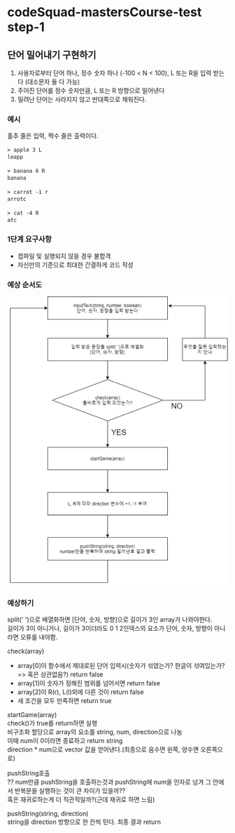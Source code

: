 # codeSquad-mastersCourse-test step-1

## 단어 밀어내기 구현하기

1. 사용자로부터 단어 하나, 정수 숫자 하나 (-100 &lt; N &lt; 100), L 또는 R을 입력 받는다 (대소문자 둘 다 가능)
2. 주어진 단어를 정수 숫자만큼, L 또는 R 방향으로 밀어낸다
3. 밀려난 단어는 사라지지 않고 반대쪽으로 채워진다.

### 예시
홀추 줄은 입력, 짝수 줄은 출력이다. 

    > apple 3 L 
    leapp

    > banana 6 R
    banana

    > carrot -1 r
    arrotc

    > cat -4 R
    atc

### 1단계 요구사항
- 컴파일 및 실행되지 않을 경우 불합격
- 자신만의 기준으로 최대한 간결하게 코드 작성

### 예상 순서도 
![flowChart](./img/flowChart_step1.png)

### 예상하기

split(' ')으로 배열화하면 [단어, 숫자, 방향]으로 길이가 3인 array가 나와야한다.   
길이가 3이 아니거나, 길이가 3이더라도 0 1 2인덱스의 요소가 단어, 숫자, 방향이 아니라면 오류를 내야함.

check(array) 
- array[0]이 함수에서 제대로된 단어 입력시(숫자가 섞였는가? 한글이 섞여있는가? => 혹은 상관없음?) return false
- array[1]이 숫자가 정해진 범위를 넘어서면 return false
- array[2]이 R(r), L(l)외에 다른 것이 return false
- 세 조건을 모두 만족하면 return true

startGame(array)   
check()가 true를 return하면 실행   
비구조화 할당으로 array의 요소를 string, num, direction으로 나눔   
이때 num이 0이라면 종료하고 return string   
direction * num으로 vector 값을 얻어낸다.(최종으로 음수면 왼쪽, 양수면 오른쪽으로)

pushString호출   
?? num만큼 pushString을 호출하는것과 pushString에 num을 인자로 넘겨    그 안에서 반복문을 실행하는 것이 큰 차이가 있을까??   
혹은 재귀로하는게 더 직관적일까?(근데 재귀로 하면 느림)

pushString(string, direction)   
string을 direction 방향으로 한 칸씩 민다.
최종 결과 return 